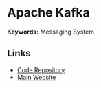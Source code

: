 # Apache Kafka

**Keywords:** Messaging System

## Links

- [Code Repository](https://github.com/apache/kafka)
- [Main Website](https://kafka.apache.org/)
